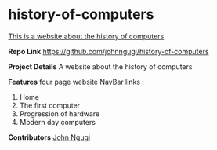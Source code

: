# history-of-computers

[This is a website about the history of computers](http://recruiter-kangaroo-21755.bitballoon.com/)

**Repo Link**
https://github.com/johnngugi/history-of-computers

**Project Details** A website about the history of computers

**Features** four page website NavBar links :  
1. Home    
2. The first computer  
3. Progression of hardware  
4. Modern day computers

**Contributors** [John Ngugi](https://github.com/johnngugi)


